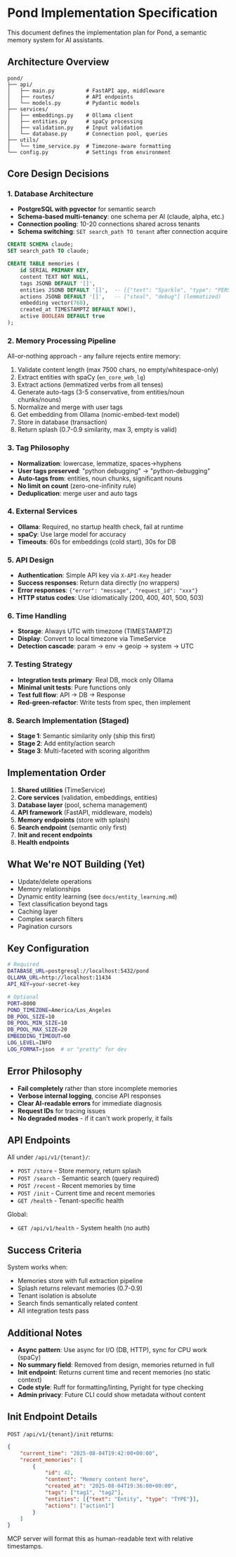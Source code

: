 # Pond Implementation Specification

This document defines the implementation plan for Pond, a semantic memory system for AI assistants.

## Architecture Overview

```
pond/
├── api/
│   ├── main.py          # FastAPI app, middleware
│   ├── routes/          # API endpoints
│   └── models.py        # Pydantic models
├── services/
│   ├── embeddings.py    # Ollama client
│   ├── entities.py      # spaCy processing  
│   ├── validation.py    # Input validation
│   └── database.py      # Connection pool, queries
├── utils/
│   └── time_service.py  # Timezone-aware formatting
└── config.py            # Settings from environment
```

## Core Design Decisions

### 1. Database Architecture
- **PostgreSQL with pgvector** for semantic search
- **Schema-based multi-tenancy**: one schema per AI (claude, alpha, etc.)
- **Connection pooling**: 10-20 connections shared across tenants
- **Schema switching**: `SET search_path TO tenant` after connection acquire

```sql
CREATE SCHEMA claude;
SET search_path TO claude;

CREATE TABLE memories (
    id SERIAL PRIMARY KEY,
    content TEXT NOT NULL,
    tags JSONB DEFAULT '[]',
    entities JSONB DEFAULT '[]',  -- [{"text": "Sparkle", "type": "PERSON"}]
    actions JSONB DEFAULT '[]',   -- ["steal", "debug"] (lemmatized)
    embedding vector(768),
    created_at TIMESTAMPTZ DEFAULT NOW(),
    active BOOLEAN DEFAULT true
);
```

### 2. Memory Processing Pipeline

All-or-nothing approach - any failure rejects entire memory:

1. Validate content length (max 7500 chars, no empty/whitespace-only)
2. Extract entities with spaCy (`en_core_web_lg`)
3. Extract actions (lemmatized verbs from all tenses)
4. Generate auto-tags (3-5 conservative, from entities/noun chunks/nouns)
5. Normalize and merge with user tags
6. Get embedding from Ollama (nomic-embed-text model)
7. Store in database (transaction)
8. Return splash (0.7-0.9 similarity, max 3, empty is valid)

### 3. Tag Philosophy
- **Normalization**: lowercase, lemmatize, spaces→hyphens
- **User tags preserved**: "python debugging" → "python-debugging"
- **Auto-tags from**: entities, noun chunks, significant nouns
- **No limit on count** (zero-one-infinity rule)
- **Deduplication**: merge user and auto tags

### 4. External Services
- **Ollama**: Required, no startup health check, fail at runtime
- **spaCy**: Use large model for accuracy
- **Timeouts**: 60s for embeddings (cold start), 30s for DB

### 5. API Design
- **Authentication**: Simple API key via `X-API-Key` header
- **Success responses**: Return data directly (no wrappers)
- **Error responses**: `{"error": "message", "request_id": "xxx"}`
- **HTTP status codes**: Use idiomatically (200, 400, 401, 500, 503)

### 6. Time Handling
- **Storage**: Always UTC with timezone (TIMESTAMPTZ)
- **Display**: Convert to local timezone via TimeService
- **Detection cascade**: param → env → geoip → system → UTC

### 7. Testing Strategy
- **Integration tests primary**: Real DB, mock only Ollama
- **Minimal unit tests**: Pure functions only
- **Test full flow**: API → DB → Response
- **Red-green-refactor**: Write tests from spec, then implement

### 8. Search Implementation (Staged)
- **Stage 1**: Semantic similarity only (ship this first)
- **Stage 2**: Add entity/action search
- **Stage 3**: Multi-faceted with scoring algorithm

## Implementation Order

1. **Shared utilities** (TimeService)
2. **Core services** (validation, embeddings, entities)
3. **Database layer** (pool, schema management)
4. **API framework** (FastAPI, middleware, models)
5. **Memory endpoints** (store with splash)
6. **Search endpoint** (semantic only first)
7. **Init and recent endpoints**
8. **Health endpoints**

## What We're NOT Building (Yet)

- Update/delete operations
- Memory relationships
- Dynamic entity learning (see `docs/entity_learning.md`)
- Text classification beyond tags
- Caching layer
- Complex search filters
- Pagination cursors

## Key Configuration

```bash
# Required
DATABASE_URL=postgresql://localhost:5432/pond
OLLAMA_URL=http://localhost:11434
API_KEY=your-secret-key

# Optional
PORT=8000
POND_TIMEZONE=America/Los_Angeles
DB_POOL_SIZE=10
DB_POOL_MIN_SIZE=10
DB_POOL_MAX_SIZE=20
EMBEDDING_TIMEOUT=60
LOG_LEVEL=INFO
LOG_FORMAT=json  # or "pretty" for dev
```

## Error Philosophy

- **Fail completely** rather than store incomplete memories
- **Verbose internal logging**, concise API responses  
- **Clear AI-readable errors** for immediate diagnosis
- **Request IDs** for tracing issues
- **No degraded modes** - if it can't work properly, it fails

## API Endpoints

All under `/api/v1/{tenant}/`:
- `POST /store` - Store memory, return splash
- `POST /search` - Semantic search (query required)
- `POST /recent` - Recent memories by time
- `POST /init` - Current time and recent memories
- `GET /health` - Tenant-specific health

Global:
- `GET /api/v1/health` - System health (no auth)

## Success Criteria

System works when:
- Memories store with full extraction pipeline
- Splash returns relevant memories (0.7-0.9)
- Tenant isolation is absolute
- Search finds semantically related content
- All integration tests pass

## Additional Notes

- **Async pattern**: Use async for I/O (DB, HTTP), sync for CPU work (spaCy)
- **No summary field**: Removed from design, memories returned in full
- **Init endpoint**: Returns current time and recent memories (no static context)
- **Code style**: Ruff for formatting/linting, Pyright for type checking
- **Admin privacy**: Future CLI could show metadata without content

## Init Endpoint Details

`POST /api/v1/{tenant}/init` returns:
```json
{
    "current_time": "2025-08-04T19:42:00+00:00",
    "recent_memories": [
        {
            "id": 42,
            "content": "Memory content here",
            "created_at": "2025-08-04T19:36:00+00:00",
            "tags": ["tag1", "tag2"],
            "entities": [{"text": "Entity", "type": "TYPE"}],
            "actions": ["action1"]
        }
    ]
}
```

MCP server will format this as human-readable text with relative timestamps.